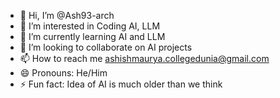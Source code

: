 - 👋 Hi, I’m @Ash93-arch
- 👀 I’m interested in Coding AI, LLM
- 🌱 I’m currently learning AI and LLM
- 💞️ I’m looking to collaborate on AI projects
- 📫 How to reach me ashishmaurya.collegedunia@gmail.com
- 😄 Pronouns: He/Him
- ⚡ Fun fact: Idea of AI is much older than we think

<!---
Ash93-arch/Ash93-arch is a ✨ special ✨ repository because its `README.md` (this file) appears on your GitHub profile.
You can click the Preview link to take a look at your changes.
--->
